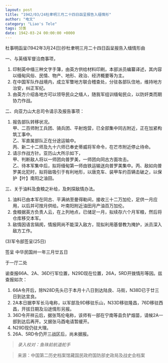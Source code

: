 ```yaml
---
layout: post
title: "1942/03/24杜聿明三月二十四日函呈报告入缅情形"
author: "电文"
category: "Liao's Tele"
tags: 分类
date: 1942-03-24 00:00:00 +0000
---
```

杜事明函呈(1942年3月24日)抄杜聿明三月二十四日函呈报告入缅情形由

一、与英缅军督洽商事项，
1. 印制英中缅三种文字手簿，由英方供给材料印刷，本部派员编纂译述，其内容以缅甸风俗、民情、物产、地形、政治、经济概要等为主。
2. 在中国军队作战境内，成立军瞥地方联合稽查处，分驻各部队住地，维持地方治安，纠正军纪。
3. 由英方介绍各地方可以领导民众之缅人，随我军组训缅甸民众，以防奸类而期协力作战。

二、向亚力山大总司令请示及报告事项：
1. 报告部队转移状况。<br/>
甲、二百师附工兵团、骑兵团、平射炮营，已全部集中同古附近，正在加紧构筑工事中。<br/>
乙、军直属部队正在分途运输中。<br/>
丙、新二十二师及九十六师已奉史蒂威将军命令，在芒市附近停止待命。
2. 请示作战方针。亚历山大所示如下，<br/>
甲、判断敌人将以一师团向普罗美，一师团向同古方面攻击。<br/>
乙、待本军集中后，拟将缅甸第一师由铁运输送向普罗美集中。丙、敌如向普罗美北犯时，拟将敌吸引于有利地形，以唐克车、装甲车约百辆击破之，以保护【叶】南阳之油田。

三、关于油料及食粮之补给，及刺探敌情办法。
1. 油料已由本军在同古、平满纳至曼得勒间，接收三十二万加伦，足供一月应用，以后并可按月供给。叶南阳附近油田月产油百万加伦。
2. 食粮据英方负责人云，在上列地点，已储足一月，拟续存六个月军粮，然后将仓库移交本军。
3. 敌情因语言隔阂，情报网尚不能深入敌方，现拟利用基督教为掩护，派员深入敌方工作。

(3)军令部签呈(25日)

签呈    中华民国卅一年三月廿五日

于一厅二处

谕查报66A、2A、36D行军位置，N29D现在位置，26A，5RD开拨情形等因。兹查报如次：
1. 66A令开后，除N28D先头已于本月十八日到达陆良、马街，N38D已于廿三日到达宜良。
2. 2A本日据李军长马电称，以军部及9D移驻乐山，N33D移驻隆昌，76D移驻西昌，开拔日期及沿途情形另报。
3. 36D令开祥云后，据张笃伦电称，该师有一部在宁南等县负铲烟苗，请候2A一部到达后再开。又据张马酉电请暂缓开。
4. N29D现仍驻大理。
5. 26A、5RD令仍开三战区后，尚未据报。

>*录入校对：鱼珠前航道舵手*

> 来源：中国第二历史档案馆藏国民政府国防部史政局及战史会档案